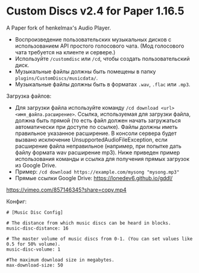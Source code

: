 # Custom Discs v2.4 for Paper 1.16.5

A Paper fork of henkelmax's Audio Player.
- Воспроизведение пользовательских музыкальных дисков с использованием API простого голосового чата. (Мод голосового чата требуется на клиенте и сервере.)
- Используйте ```/customdisc``` или ```/cd```, чтобы создать пользовательский диск.
- Музыкальные файлы должны быть помещены в папку ```plugins/CustomDiscs/musicdata/```.
- Музыкальные файлы должны быть в форматах ```.wav```, ```.flac``` или ```.mp3```.

Загрузка файлов:
- Для загрузки файла используйте команду ```/cd download <url> <имя_файла.расширение>```. Ссылка, используемая для загрузки файла, должна быть прямой (то есть файл должен начать загружаться автоматически при доступе по ссылке). Файлы должны иметь правильное указанное расширение. В консоли сервера будет вызвано исключение UnsupportedAudioFileException, если расширение файла неправильное (например, при попытке дать файлу формата wav расширение mp3). Ниже приведен пример использования команды и ссылка для получения прямых загрузок из Google Drive.
- Пример: ```/cd download https://example.com/mysong "mysong.mp3"```
- Прямые ссылки Google Drive: https://lonedev6.github.io/gddl/


https://vimeo.com/857146345?share=copy.mp4

Конфиг:
```
# [Music Disc Config]

# The distance from which music discs can be heard in blocks.
music-disc-distance: 16

# The master volume of music discs from 0-1. (You can set values like 0.5 for 50% volume).
music-disc-volume: 1

#The maximum download size in megabytes.
max-download-size: 50
```


